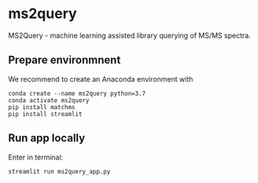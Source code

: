 # ms2query
MS2Query - machine learning assisted library querying of MS/MS spectra.

## Prepare environmnent
We recommend to create an Anaconda environment with

```
conda create --name ms2query python=3.7
conda activate ms2query
pip install matchms
pip install streamlit
```
  
## Run app locally
Enter in terminal:
```
streamlit run ms2query_app.py
```
